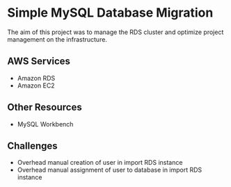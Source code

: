 # Simple MySQL Database Migration

The aim of this project was to manage the RDS cluster and optimize project management on the infrastructure.

## AWS Services

- Amazon RDS
- Amazon EC2

## Other Resources

- MySQL Workbench

## Challenges

- Overhead manual creation of user in import RDS instance
- Overhead manual assignment of user to database in import RDS instance

